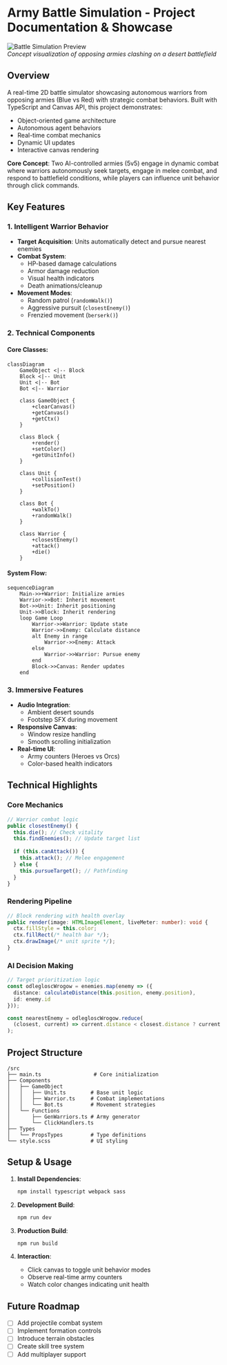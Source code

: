 # Army Battle Simulation - Project Documentation & Showcase

![Battle Simulation Preview]([imagined_screenshot.png](https://rts-game-hazel.vercel.app/))  
*Concept visualization of opposing armies clashing on a desert battlefield*

## Overview
A real-time 2D battle simulator showcasing autonomous warriors from opposing armies (Blue vs Red) with strategic combat behaviors. Built with TypeScript and Canvas API, this project demonstrates:

- Object-oriented game architecture
- Autonomous agent behaviors
- Real-time combat mechanics
- Dynamic UI updates
- Interactive canvas rendering

**Core Concept**: Two AI-controlled armies (5v5) engage in dynamic combat where warriors autonomously seek targets, engage in melee combat, and respond to battlefield conditions, while players can influence unit behavior through click commands.

## Key Features

### 1. Intelligent Warrior Behavior
- **Target Acquisition**: Units automatically detect and pursue nearest enemies
- **Combat System**: 
  - HP-based damage calculations
  - Armor damage reduction
  - Visual health indicators
  - Death animations/cleanup
- **Movement Modes**:
  - Random patrol (`randomWalk()`)
  - Aggressive pursuit (`closestEnemy()`)
  - Frenzied movement (`berserk()`)

### 2. Technical Components
#### Core Classes:
```mermaid
classDiagram
    GameObject <|-- Block
    Block <|-- Unit
    Unit <|-- Bot
    Bot <|-- Warrior
    
    class GameObject {
        +clearCanvas()
        +getCanvas()
        +getCtx()
    }
    
    class Block {
        +render()
        +setColor()
        +getUnitInfo()
    }
    
    class Unit {
        +collisionTest()
        +setPosition()
    }
    
    class Bot {
        +walkTo()
        +randomWalk()
    }
    
    class Warrior {
        +closestEnemy()
        +attack()
        +die()
    }
```

#### System Flow:
```mermaid
sequenceDiagram
    Main->>+Warrior: Initialize armies
    Warrior->>Bot: Inherit movement
    Bot->>Unit: Inherit positioning
    Unit->>Block: Inherit rendering
    loop Game Loop
        Warrior->>Warrior: Update state
        Warrior->>Enemy: Calculate distance
        alt Enemy in range
            Warrior->>Enemy: Attack
        else
            Warrior->>Warrior: Pursue enemy
        end
        Block->>Canvas: Render updates
    end
```

### 3. Immersive Features
- **Audio Integration**: 
  - Ambient desert sounds
  - Footstep SFX during movement
- **Responsive Canvas**: 
  - Window resize handling
  - Smooth scrolling initialization
- **Real-time UI**: 
  - Army counters (Heroes vs Orcs)
  - Color-based health indicators

## Technical Highlights

### Core Mechanics
```ts
// Warrior combat logic
public closestEnemy() {
  this.die(); // Check vitality
  this.findEnemies(); // Update target list
  
  if (this.canAttack()) {
    this.attack(); // Melee engagement
  } else {
    this.pursueTarget(); // Pathfinding
  }
}
```

### Rendering Pipeline
```ts
// Block rendering with health overlay
public render(image: HTMLImageElement, liveMeter: number): void {
  ctx.fillStyle = this.color;
  ctx.fillRect(/* health bar */);
  ctx.drawImage(/* unit sprite */);
}
```

### AI Decision Making
```ts
// Target prioritization logic
const odlegloscWrogow = enemies.map(enemy => ({
  distance: calculateDistance(this.position, enemy.position),
  id: enemy.id
}));

const nearestEnemy = odlegloscWrogow.reduce(
  (closest, current) => current.distance < closest.distance ? current : closest
);
```

## Project Structure
```
/src
├── main.ts                 # Core initialization
├── Components
│   ├── GameObject
│   │   ├── Unit.ts        # Base unit logic
│   │   ├── Warrior.ts     # Combat implementations
│   │   └── Bot.ts         # Movement strategies
│   └── Functions
│       ├── GenWarriors.ts # Army generator
│       └── ClickHandlers.ts
├── Types
│   └── PropsTypes         # Type definitions
└── style.scss             # UI styling
```

## Setup & Usage
1. **Install Dependencies**:
   ```bash
   npm install typescript webpack sass
   ```

2. **Development Build**:
   ```bash
   npm run dev
   ```

3. **Production Build**:
   ```bash
   npm run build
   ```

4. **Interaction**:
   - Click canvas to toggle unit behavior modes
   - Observe real-time army counters
   - Watch color changes indicating unit health

## Future Roadmap
- [ ] Add projectile combat system
- [ ] Implement formation controls
- [ ] Introduce terrain obstacles
- [ ] Create skill tree system
- [ ] Add multiplayer support
